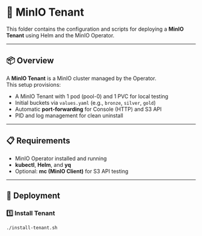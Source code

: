 # 📘 MinIO Tenant

This folder contains the configuration and scripts for deploying a **MinIO Tenant** using Helm and the MinIO Operator.

---

## 📦 Overview

A **MinIO Tenant** is a MinIO cluster managed by the Operator.  
This setup provisions:

- A MinIO Tenant with 1 pod (pool-0) and 1 PVC for local testing  
- Initial buckets via `values.yaml` (e.g., `bronze`, `silver`, `gold`)  
- Automatic **port-forwarding** for Console (HTTP) and S3 API  
- PID and log management for clean uninstall  

---

## 📋 Requirements

- MinIO Operator installed and running  
- **kubectl**, **Helm**, and **yq**  
- Optional: **mc (MinIO Client)** for S3 API testing

---

## 🚀 Deployment

### 1️⃣ Install Tenant

```bash
./install-tenant.sh
